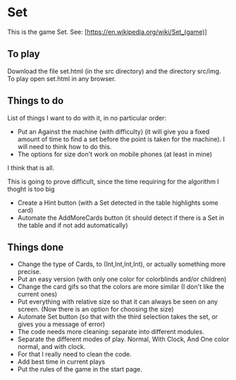 # Set #

This is the game Set. See:
[https://en.wikipedia.org/wiki/Set_(game)]

## To play ##

Download the file set.html (in the src directory) and the directory src/img. To play open set.html in any browser.

## Things to do ##

List of things I want to do with it, in no particular order:


* Put an Against the machine (with difficulty) (it will give you a fixed amount of time to find a set before the point is taken for the machine). I will need to think how to do this.
* The options for size don't work on mobile phones (at least in mine)

I think that is all.


This is going to prove difficult, since the time requiring for the algorithm I thoght is too big
* Create a Hint button (with a Set detected in the table highlights some card)
* Automate the AddMoreCards button (it should detect if there is a Set in the table and if not add automatically)


## Things done ##

* Change the type of Cards, to (Int,Int,Int,Int), or actually something more
precise.
* Put an easy version (with only one color for colorblinds and/or children)
* Change the card gifs so that the colors are more similar (I don't like the current ones)
* Put everything with relative size so that it can always be seen on any
screen. (Now there is an option for choosing the size)
* Automate Set button (so that with the third selection takes the set, or gives you a message of error)
* The code needs more cleaning: separate into different modules.
* Separate the different modes of play. Normal, With Clock, And One color normal, and with clock.
* For that I really need to clean the code.
* Add best time in current plays
* Put the rules of the game in the start page.
